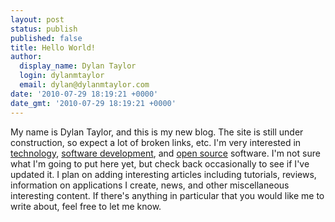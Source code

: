 ```yaml
---
layout: post
status: publish
published: false
title: Hello World!
author:
  display_name: Dylan Taylor
  login: dylanmtaylor
  email: dylan@dylanmtaylor.com
date: '2010-07-29 18:19:21 +0000'
date_gmt: '2010-07-29 18:19:21 +0000'
---
```

<p>My name is Dylan Taylor, and this is my new blog. The site is still under construction, so expect a lot of <span class="zem_slink">broken links</span>, etc. I'm very interested in <a class="zem_slink" title="Technology" rel="wikipedia" href="http://en.wikipedia.org/wiki/Technology">technology</a>, <a class="zem_slink" title="Software development" rel="wikipedia" href="http://en.wikipedia.org/wiki/Software_development">software development</a>, and <a class="zem_slink" title="Open source" rel="wikipedia" href="http://en.wikipedia.org/wiki/Open_source">open source</a> software. I'm not sure what I'm going to put here yet, but check back occasionally to see if I've updated it. I plan on adding interesting articles including tutorials, reviews, information on applications I create, news, and other miscellaneous interesting content. If there's anything in particular that you would like me to write about, feel free to let me know.</p>
